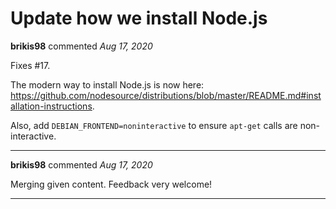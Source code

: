 # Update how we install Node.js

**brikis98** commented *Aug 17, 2020*

Fixes #17.

The modern way to install Node.js is now here: https://github.com/nodesource/distributions/blob/master/README.md#installation-instructions.

Also, add `DEBIAN_FRONTEND=noninteractive` to ensure `apt-get` calls are non-interactive.
<br />
***


**brikis98** commented *Aug 17, 2020*

Merging given content. Feedback very welcome!
***

